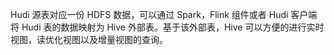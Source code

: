 Hudi 源表对应一份 HDFS 数据，可以通过 Spark，Flink 组件或者 Hudi 客户端将 Hudi 表的数据映射为 Hive 外部表。基于该外部表，Hive 可以方便的进行实时视图，读优化视图以及增量视图的查询。
